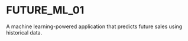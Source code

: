# FUTURE_ML_01
A machine learning-powered application that predicts future sales using historical data.
